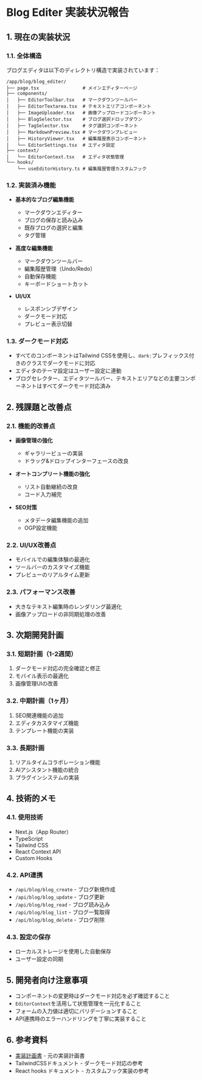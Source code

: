 # Blog Editer 実装状況報告

## 1. 現在の実装状況

### 1.1. 全体構造

ブログエディタは以下のディレクトリ構造で実装されています：

```
/app/blog/blog_editer/
├── page.tsx                # メインエディターページ
├── components/
│   ├── EditorToolbar.tsx   # マークダウンツールバー
│   ├── EditorTextarea.tsx  # テキストエリアコンポーネント
│   ├── ImageUploader.tsx   # 画像アップロードコンポーネント
│   ├── BlogSelector.tsx    # ブログ選択ドロップダウン
│   ├── TagSelector.tsx     # タグ選択コンポーネント
│   ├── MarkdownPreview.tsx # マークダウンプレビュー
│   ├── HistoryViewer.tsx   # 編集履歴表示コンポーネント
│   └── EditorSettings.tsx  # エディタ設定
├── context/
│   └── EditorContext.tsx   # エディタ状態管理
└── hooks/
    └── useEditorHistory.ts # 編集履歴管理カスタムフック
```

### 1.2. 実装済み機能

- **基本的なブログ編集機能**
  - マークダウンエディター
  - ブログの保存と読み込み
  - 既存ブログの選択と編集
  - タグ管理

- **高度な編集機能**
  - マークダウンツールバー
  - 編集履歴管理（Undo/Redo）
  - 自動保存機能
  - キーボードショートカット

- **UI/UX**
  - レスポンシブデザイン
  - ダークモード対応
  - プレビュー表示切替

### 1.3. ダークモード対応

- すべてのコンポーネントはTailwind CSSを使用し、`dark:`プレフィックス付きのクラスでダークモードに対応
- エディタのテーマ設定はユーザー設定に連動
- ブログセレクター、エディタツールバー、テキストエリアなどの主要コンポーネントはすべてダークモード対応済み

## 2. 残課題と改善点

### 2.1. 機能的改善点

- **画像管理の強化**
  - ギャラリービューの実装
  - ドラッグ&ドロップインターフェースの改良

- **オートコンプリート機能の強化**
  - リスト自動継続の改良
  - コード入力補完

- **SEO対策**
  - メタデータ編集機能の追加
  - OGP設定機能

### 2.2. UI/UX改善点

- モバイルでの編集体験の最適化
- ツールバーのカスタマイズ機能
- プレビューのリアルタイム更新

### 2.3. パフォーマンス改善

- 大きなテキスト編集時のレンダリング最適化
- 画像アップロードの非同期処理の改善

## 3. 次期開発計画

### 3.1. 短期計画（1-2週間）

1. ダークモード対応の完全確認と修正
2. モバイル表示の最適化
3. 画像管理UIの改善

### 3.2. 中期計画（1ヶ月）

1. SEO関連機能の追加
2. エディタカスタマイズ機能
3. テンプレート機能の実装

### 3.3. 長期計画

1. リアルタイムコラボレーション機能
2. AIアシスタント機能の統合
3. プラグインシステムの実装

## 4. 技術的メモ

### 4.1. 使用技術

- Next.js（App Router）
- TypeScript
- Tailwind CSS
- React Context API
- Custom Hooks

### 4.2. API連携

- `/api/blog/blog_create` - ブログ新規作成
- `/api/blog/blog_update` - ブログ更新
- `/api/blog/blog_read` - ブログ読み込み
- `/api/blog/blog_list` - ブログ一覧取得
- `/api/blog/blog_delete` - ブログ削除

### 4.3. 設定の保存

- ローカルストレージを使用した自動保存
- ユーザー設定の同期

## 5. 開発者向け注意事項

- コンポーネントの変更時はダークモード対応を必ず確認すること
- `EditorContext`を活用して状態管理を一元化すること
- フォームの入力値は適切にバリデーションすること
- API連携時のエラーハンドリングを丁寧に実装すること

## 6. 参考資料

- [実装計画書](/Docs/implementation_memo.md) - 元の実装計画書
- TailwindCSSドキュメント - ダークモード対応の参考
- React hooks ドキュメント - カスタムフック実装の参考
